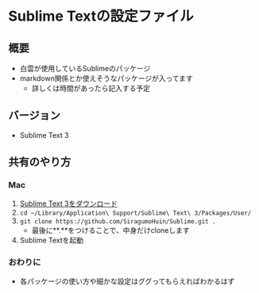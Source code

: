 # Sublime Textの設定ファイル

## 概要
- 白雲が使用しているSublimeのパッケージ
- markdown関係とか使えそうなパッケージが入ってます
	- 詳しくは時間があったら記入する予定

## バージョン
- Sublime Text 3

## 共有のやり方
### Mac
1. [Sublime Text 3をダウンロード](https://www.sublimetext.com/3)
2. `cd ~/Library/Application\ Support/Sublime\ Text\ 3/Packages/User/`
3. `git clone https://github.com/SiragumoHuin/Sublime.git .`
	- 最後に**.**をつけることで、中身だけcloneします
4. Sublime Textを起動

### おわりに
- 各パッケージの使い方や細かな設定はググってもらえればわかるはず
